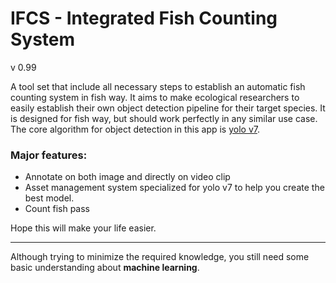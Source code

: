 ﻿# IFCS - Integrated Fish Counting System

v 0.99

A tool set that include all necessary steps to establish an automatic fish counting system in fish way. It aims to make ecological researchers to easily establish their own object detection pipeline for their target species. It is designed for fish way, but should work perfectly in any similar use case. The core algorithm for object detection in this app is [yolo v7](https://github.com/WongKinYiu/yolov7). 

### Major features:
* Annotate on both image and directly on video clip
* Asset management system specialized for yolo v7 to help you create the best model.
* Count fish pass

Hope this will make your life easier. 
___
Although trying to minimize the required knowledge, you still need some basic understanding about **machine learning**.

